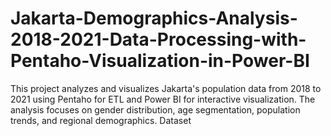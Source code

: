 # Jakarta-Demographics-Analysis-2018-2021-Data-Processing-with-Pentaho-Visualization-in-Power-BI
This project analyzes and visualizes Jakarta's population data from 2018 to 2021 using Pentaho for ETL and Power BI for interactive visualization. The analysis focuses on gender distribution, age segmentation, population trends, and regional demographics.  Dataset

